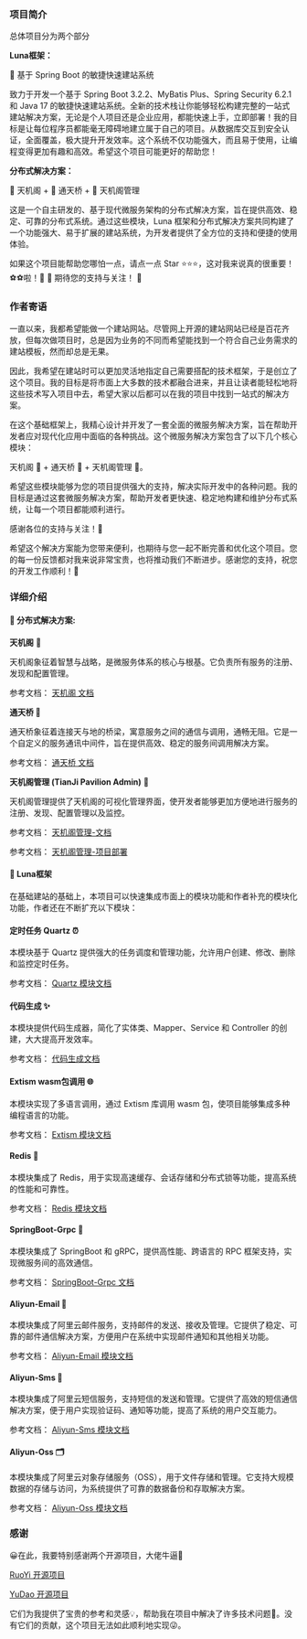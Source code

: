 ### 项目简介

总体项目分为两个部分

**Luna框架：**

🚀 基于 Spring Boot 的敏捷快速建站系统

致力于开发一个基于 Spring Boot 3.2.2、MyBatis Plus、Spring Security 6.2.1 和 Java 17 的敏捷快速建站系统。全新的技术栈让你能够轻松构建完整的一站式建站解决方案，无论是个人项目还是企业应用，都能快速上手，立即部署！我的目标是让每位程序员都能毫无障碍地建立属于自己的项目。从数据库交互到安全认证，全面覆盖，极大提升开发效率。这个系统不仅功能强大，而且易于使用，让编程变得更加有趣和高效。希望这个项目可能更好的帮助您！

**分布式解决方案：**

📡 天机阁 + 🌉 通天桥 + 🔧 天机阁管理

这是一个自主研发的、基于现代微服务架构的分布式解决方案，旨在提供高效、稳定、可靠的分布式系统。通过这些模块，Luna 框架和分布式解决方案共同构建了一个功能强大、易于扩展的建站系统，为开发者提供了全方位的支持和便捷的使用体验。

如果这个项目能帮助您哪怕一点，请点一点 Star ⭐️⭐️⭐️，这对我来说真的很重要！⚽️⚽️啦！🥺 🌟  期待您的支持与关注！ 🙌

### 作者寄语

一直以来，我都希望能做一个建站网站。尽管网上开源的建站网站已经是百花齐放，但每次做项目时，总是因为业务的不同而希望能找到一个符合自己业务需求的建站模板，然而却总是无果。

因此，我希望在建站时可以更加灵活地指定自己需要搭配的技术框架，于是创立了这个项目。我的目标是将市面上大多数的技术都融合进来，并且让读者能轻松地将这些技术写入项目中去，希望大家以后都可以在我的项目中找到一站式的解决方案。

在这个基础框架上，我精心设计并开发了一套全面的微服务解决方案，旨在帮助开发者应对现代化应用中面临的各种挑战。这个微服务解决方案包含了以下几个核心模块：

天机阁 🏯 + 通天桥 🌉 + 天机阁管理 🔧。

希望这些模块能够为您的项目提供强大的支持，解决实际开发中的各种问题。我的目标是通过这套微服务解决方案，帮助开发者更快速、稳定地构建和维护分布式系统，让每一个项目都能顺利进行。

感谢各位的支持与关注！🙌

希望这个解决方案能为您带来便利，也期待与您一起不断完善和优化这个项目。您的每一份反馈都对我来说非常宝贵，也将推动我们不断进步。感谢您的支持，祝您的开发工作顺利！🌟

### 详细介绍

#### 🚀 分布式解决方案:

**天机阁** 🏯

天机阁象征着智慧与战略，是微服务体系的核心与根基。它负责所有服务的注册、发现和配置管理。

参考文档： [天机阁 文档](luna-infrastructure/luna-infra-tian-ji-pavilion/ReadMe.md)

**通天桥  🌉**

通天桥象征着连接天与地的桥梁，寓意服务之间的通信与调用，通畅无阻。它是一个自定义的服务通讯中间件，旨在提供高效、稳定的服务间调用解决方案。

参考文档： [通天桥 文档](luna-infrastructure/luna-infra-tong-tian-bridge/ReadMe.md)

**天机阁管理 (TianJi Pavilion Admin)** 🔧

天机阁管理提供了天机阁的可视化管理界面，使开发者能够更加方便地进行服务的注册、发现、配置管理以及监控。

参考文档： [天机阁管理-文档](luna-script/tian-ji-pavilion-admin/ReadMe.md)

参考文档： [天机阁管理-项目部署](luna-script/tian-ji-pavilion-admin/ReadMe.md)


#### 🚀 Luna框架

在基础建站的基础上，本项目可以快速集成市面上的模块功能和作者补充的模块化功能，作者还在不断扩充以下模块：

#### 定时任务 Quartz  ⏰

本模块基于 Quartz 提供强大的任务调度和管理功能，允许用户创建、修改、删除和监控定时任务。

参考文档： [Quartz 模块文档](luna-framework/luna-quartz/ReadMe.md)

#### 代码生成  ✨

本模块提供代码生成器，简化了实体类、Mapper、Service 和 Controller 的创建，大大提高开发效率。

参考文档： [代码生成文档](luna-framework/luna-code-generator/ReadMe.md)

#### Extism wasm包调用  🌐

本模块实现了多语言调用，通过 Extism 库调用 wasm 包，使项目能够集成多种编程语言的功能。

参考文档： [Extism 模块文档](luna-framework/luna-extism/ReadMe.md)

#### Redis  🚀

本模块集成了 Redis，用于实现高速缓存、会话存储和分布式锁等功能，提高系统的性能和可靠性。

参考文档： [Redis 模块文档](luna-framework/luna-redis/ReadMe.md)

#### SpringBoot-Grpc  💬

本模块集成了 SpringBoot 和 gRPC，提供高性能、跨语言的 RPC 框架支持，实现微服务间的高效通信。

参考文档： [SpringBoot-Grpc 文档](luna-framework/luna-grpc/ReadMe.md)

#### Aliyun-Email 📧

本模块集成了阿里云邮件服务，支持邮件的发送、接收及管理。它提供了稳定、可靠的邮件通信解决方案，方便用户在系统中实现邮件通知和其他相关功能。

参考文档： [Aliyun-Email 模块文档](luna-framework/luna-aliyun-email/ReadMe.md)

#### Aliyun-Sms 📲
本模块集成了阿里云短信服务，支持短信的发送和管理。它提供了高效的短信通信解决方案，便于用户实现验证码、通知等功能，提高了系统的用户交互能力。

参考文档： [Aliyun-Sms 模块文档](luna-framework/luna-aliyun-email/ReadMe.md)

#### Aliyun-Oss 🗂️
本模块集成了阿里云对象存储服务（OSS），用于文件存储和管理。它支持大规模数据的存储与访问，为系统提供了可靠的数据备份和存取解决方案。

参考文档： [Aliyun-Oss 模块文档](luna-framework/luna-aliyun-oss/ReadMe.md)


### 感谢

😀在此，我要特别感谢两个开源项目，大佬牛逼🎈

[RuoYi 开源项目](https://gitee.com/y_project/RuoYi-Vue)

[YuDao 开源项目](https://github.com/YunaiV/yudao-cloud)

它们为我提供了宝贵的参考和灵感💡，帮助我在项目中解决了许多技术问题🙌。没有它们的贡献，这个项目无法如此顺利地实现😜。

